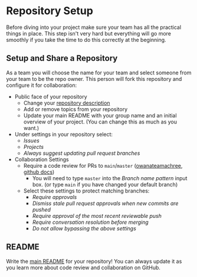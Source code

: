 # Repository Setup

Before diving into your project make sure your team has all the practical things
in place. This step isn't very hard but everything will go more smoothly if you
take the time to do this correctly at the beginning.

## Setup and Share a Repository

As a team you will choose the name for your team and select
someone from your team to be the repo owner. This person will fork this
repository and configure it for collaboration:

- Public face of your repository
  - Change your
    [repository description](https://stackoverflow.com/questions/7757751/how-do-you-change-a-repository-description-on-github)
  - Add or remove topics from your repository
  - Update your main README with your group name and
  an initial overview of your project.
  (You can change this as much as you want.)
- Under settings in your repository select:
  - _Issues_
  - _Projects_
  - _Always suggest updating pull request branches_
- Collaboration Settings
  - Require a code review for PRs to `main`/`master`
    ([owanateamachree](https://owanateamachree.medium.com/how-to-protect-the-master-branch-on-github-ab85e9b6b03),
    [github docs](https://docs.github.com/en/github/collaborating-with-issues-and-pull-requests/approving-a-pull-request-with-required-reviews))
    - You will need to type `master` into the _Branch name pattern_ input box.
      (or type `main` if you have changed your default branch)
  - Select these settings to protect matching branches:
    - _Require approvals_
    - _Dismiss stale pull request approvals when new commits are pushed_
    - _Require approval of the most recent reviewable push_
    - _Require conversation resolution before merging_
    - _Do not allow bypassing the above settings_

## README

Write the [main README](../../README.md) for your repository! You can always
update it as you learn more about code review and collaboration on GitHub.
